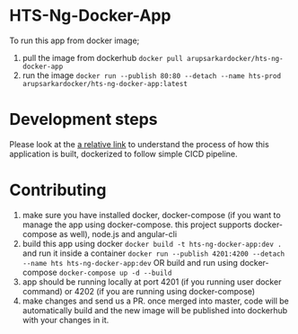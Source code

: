 # HTS-Ng-Docker-App

To run this app from docker image;
1. pull the image from dockerhub 
`docker pull arupsarkardocker/hts-ng-docker-app`
2. run the image
`docker run --publish 80:80 --detach --name hts-prod arupsarkardocker/hts-ng-docker-app:latest`


# Development steps
Please look at the [a relative link](Steps.md) to understand the process of how this application is built, dockerized to follow simple CICD pipeline.


# Contributing
1. make sure you have installed docker, docker-compose (if you want to manage the app using docker-compose. this project supports docker-compose as well), node.js and angular-cli
2. build this app using docker 
`docker build -t hts-ng-docker-app:dev .`
and run it inside a container
`docker run --publish 4201:4200 --detach --name hts hts-ng-docker-app:dev`
OR
build and run using docker-compose
`docker-compose up -d --build`
3. app should be running locally at port 4201 (if you running user docker command) or 4202 (if you are running using docker-compose)
4. make changes and send us a PR. once merged into master, code will be automatically build and the new image will be published into dockerhub with your changes in it.
